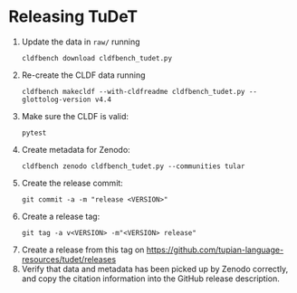 # Releasing TuDeT

1. Update the data in `raw/` running
   ```shell
   cldfbench download cldfbench_tudet.py
   ```
2. Re-create the CLDF data running
   ```shell
   cldfbench makecldf --with-cldfreadme cldfbench_tudet.py --glottolog-version v4.4
   ```
3. Make sure the CLDF is valid:
   ```shell
   pytest 
   ```
4. Create metadata for Zenodo:
   ```shell
   cldfbench zenodo cldfbench_tudet.py --communities tular
   ```
5. Create the release commit:
   ```shell
   git commit -a -m "release <VERSION>"
   ```
6. Create a release tag:
   ```
   git tag -a v<VERSION> -m"<VERSION> release"
   ```
7. Create a release from this tag on https://github.com/tupian-language-resources/tudet/releases
8. Verify that data and metadata has been picked up by Zenodo correctly,
   and copy the citation information into the GitHub release description.
